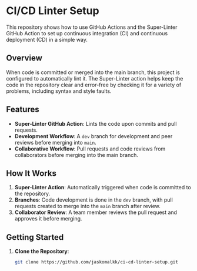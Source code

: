 # CI/CD Linter Setup

This repository shows how to use GitHub Actions and the Super-Linter GitHub Action to set up continuous integration (CI) and continuous deployment (CD) in a simple way.

## Overview

When code is committed or merged into the main branch, this project is configured to automatically lint it. The Super-Linter action helps keep the code in the repository clear and error-free by checking it for a variety of problems, including syntax and style faults.

## Features

- **Super-Linter GitHub Action**: Lints the code upon commits and pull requests.
- **Development Workflow**: A `dev` branch for development and peer reviews before merging into `main`.
- **Collaborative Workflow**: Pull requests and code reviews from collaborators before merging into the main branch.

## How It Works

1. **Super-Linter Action**: Automatically triggered when code is committed to the repository.
2. **Branches**: Code development is done in the `dev` branch, with pull requests created to merge into the `main` branch after review.
3. **Collaborator Review**: A team member reviews the pull request and approves it before merging.

## Getting Started

1. **Clone the Repository**:
   ```bash
   git clone https://github.com/jaskomalkk/ci-cd-linter-setup.git
